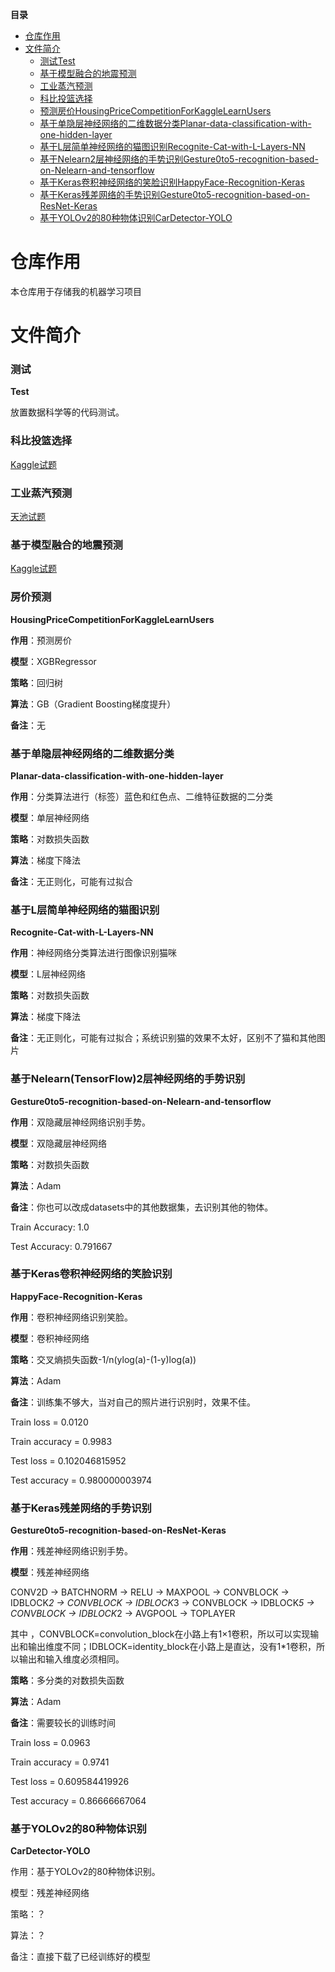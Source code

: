 **目录**

* [仓库作用](#仓库作用)
* [文件简介](#文件简介)
    * [测试Test](#测试)
    * [基于模型融合的地震预测](###基于模型融合的地震预测)
    * [工业蒸汽预测](###工业蒸汽预测)
    * [科比投篮选择](###科比投篮选择)
    * [预测房价HousingPriceCompetitionForKaggleLearnUsers](#房价预测)
    * [基于单隐层神经网络的二维数据分类Planar-data-classification-with-one-hidden-layer](#基于单隐层神经网络的二维数据分类)
    * [基于L层简单神经网络的猫图识别Recognite-Cat-with-L-Layers-NN](#基于L层简单神经网络的猫图识别)
    * [基于Nelearn2层神经网络的手势识别Gesture0to5-recognition-based-on-Nelearn-and-tensorflow](#基于Nelearn2层神经网络的手势识别)
    * [基于Keras卷积神经网络的笑脸识别HappyFace-Recognition-Keras](#基于Keras卷积神经网络的笑脸识别)
    * [基于Keras残差网络的手势识别Gesture0to5-recognition-based-on-ResNet-Keras](#基于Keras残差网络的手势识别)
    * [基于YOLOv2的80种物体识别CarDetector-YOLO](###基于YOLOv2的80种物体识别)

# 仓库作用
本仓库用于存储我的机器学习项目

# 文件简介
### 测试
**Test**

放置数据科学等的代码测试。

### 科比投篮选择

[Kaggle试题](https://www.kaggle.com/c/kobe-bryant-shot-selection)

### 工业蒸汽预测

[天池试题](https://tianchi.aliyun.com/competition/entrance/231693/introduction?spm=5176.12281949.1003.7.493e4c2aaOLSyp)

### 基于模型融合的地震预测

[Kaggle试题](https://www.kaggle.com/c/LANL-Earthquake-Prediction)

### 房价预测
**HousingPriceCompetitionForKaggleLearnUsers**

**作用**：预测房价

**模型**：XGBRegressor

**策略**：回归树

**算法**：GB（Gradient Boosting梯度提升）

**备注**：无

### 基于单隐层神经网络的二维数据分类
**Planar-data-classification-with-one-hidden-layer**

**作用**：分类算法进行（标签）蓝色和红色点、二维特征数据的二分类

**模型**：单层神经网络

**策略**：对数损失函数

**算法**：梯度下降法

**备注**：无正则化，可能有过拟合

### 基于L层简单神经网络的猫图识别
**Recognite-Cat-with-L-Layers-NN**

**作用**：神经网络分类算法进行图像识别猫咪

**模型**：L层神经网络

**策略**：对数损失函数

**算法**：梯度下降法

**备注**：无正则化，可能有过拟合；系统识别猫的效果不太好，区别不了猫和其他图片

### 基于Nelearn(TensorFlow)2层神经网络的手势识别
**Gesture0to5-recognition-based-on-Nelearn-and-tensorflow**

**作用**：双隐藏层神经网络识别手势。

**模型**：双隐藏层神经网络

**策略**：对数损失函数

**算法**：Adam

**备注**：你也可以改成datasets中的其他数据集，去识别其他的物体。

Train Accuracy: 1.0

Test Accuracy: 0.791667

### 基于Keras卷积神经网络的笑脸识别
**HappyFace-Recognition-Keras**

**作用**：卷积神经网络识别笑脸。

**模型**：卷积神经网络

**策略**：交叉熵损失函数-1/n(ylog(a)-(1-y)log(a))

**算法**：Adam

**备注**：训练集不够大，当对自己的照片进行识别时，效果不佳。

Train loss =  0.0120

Train accuracy =  0.9983

Test  loss =  0.102046815952

Test accuracy =  0.980000003974

### 基于Keras残差网络的手势识别
**Gesture0to5-recognition-based-on-ResNet-Keras**

**作用**：残差神经网络识别手势。

**模型**：残差神经网络

CONV2D -> BATCHNORM -> RELU -> MAXPOOL -> CONVBLOCK -> IDBLOCK*2 -> CONVBLOCK -> IDBLOCK*3  -> CONVBLOCK -> IDBLOCK*5 -> CONVBLOCK -> IDBLOCK*2 -> AVGPOOL -> TOPLAYER

其中 ，CONVBLOCK=convolution_block在小路上有1×1卷积，所以可以实现输出和输出维度不同；IDBLOCK=identity_block在小路上是直达，没有1*1卷积，所以输出和输入维度必须相同。

**策略**：多分类的对数损失函数

**算法**：Adam

**备注**：需要较长的训练时间

Train loss =  0.0963 

Train accuracy =  0.9741

Test  loss =  0.609584419926

Test accuracy =  0.86666667064

### 基于YOLOv2的80种物体识别
**CarDetector-YOLO**

作用：基于YOLOv2的80种物体识别。

模型：残差神经网络

策略：？

算法：？

备注：直接下载了已经训练好的模型




